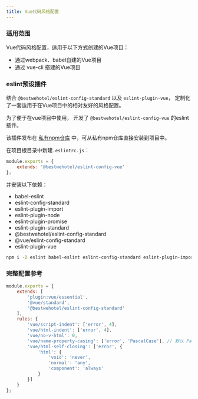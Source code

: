 ```yaml
---
title: Vue代码风格配置
---
```


### 适用范围

Vue代码风格配置，适用于以下方式创建的Vue项目：
- 通过webpack、babel自建的Vue项目
- 通过 vue-cli 搭建的Vue项目

### eslint预设插件

结合 `@bestwehotel/eslint-config-standard` 以及 `eslint-plugin-vue`， 定制化了一套适用于在Vue项目中的相对友好的风格配置。

为了便于在vue项目中使用， 开发了 `@bestwehotel/eslint-config-vue` 的eslint插件。

该插件发布在 [私有npm仓库](/npm/index.html) 中，可从私有npm仓库直接安装到项目中。

在项目根目录中新建`.eslintrc.js`：
``` js
module.exports = {
    extends: '@bestwehotel/eslint-config-vue'
};
```

并安装以下依赖：
- babel-eslint
- eslint-config-standard
- eslint-plugin-import
- eslint-plugin-node
- eslint-plugin-promise
- eslint-plugin-standard
- @bestwehotel/eslint-config-standard
- @vue/eslint-config-standard
- eslint-plugin-vue

``` sh
npm i -D eslint babel-eslint eslint-config-standard eslint-plugin-import eslint-plugin-node eslint-plugin-promise eslint-plugin-standard @bestwehotel/eslint-config-standard @vue/eslint-config-standard eslint-plugin-vue
```

### 完整配置参考
``` js
module.exports = {
    extends: [
        'plugin:vue/essential',
        '@vue/standard',
        '@bestwehotel/eslint-config-standard'
    ],
    rules: {
        'vue/script-indent': ['error', 4],
        'vue/html-indent': ['error', 4],
        'vue/no-v-html': 0,
        'vue/name-property-casing': ['error', 'PascalCase'], // 默认 PascalCase
        'vue/html-self-closing': ['error', {
            'html': {
                'void': 'never',
                'normal': 'any',
                'component': 'always'
            }
        }]
    }
};
```
